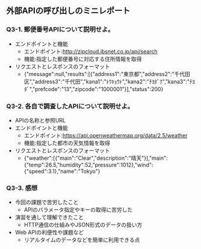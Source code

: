 ## 外部APIの呼び出しのミニレポート
### Q3-1. 郵便番号APIについて説明せよ。
* エンドポイントと機能
    - エンドポイント:http://zipcloud.ibsnet.co.jp/api/search
    - 機能:指定した郵便番号に対応する住所情報を取得
* リクエストとレスポンスのフォーマット
    - {"message":null,"results":[{"address1":"東京都","address2":"千代田区","address3":"千代田","kana1":"ﾄｳｷｮｳﾄ","kana2":"ﾁﾖﾀﾞｸ","kana3":"ﾁﾖﾀﾞ","prefcode":"13","zipcode":"1000001"}],"status":200}
### Q3-2. 各自で調査したAPIについて説明せよ。
* APIの名称と参照URL
* エンドポイントと機能
    - エンドポイント:https://api.openweathermap.org/data/2.5/weather
    - 機能:指定した都市の天気情報を取得
* リクエストとレスポンスのフォーマット
    - {"weather":[{"main":"Clear","description":"晴天"}],"main":{"temp":26.5,"humidity":52,"pressure":1012},"wind":{"speed":3.1},"name":"Tokyo"}
### Q3-3. 感想
* 今回の課題で苦労したこと
    - APIのパラメータ指定やキーの取得に苦労した
* 演習を通して理解できたこと
    - HTTP通信の仕組みやJSON形式のデータの扱い方
* Web APIの利便性や課題など
    - リアルタイムのデータなどを簡単に利用できる点
